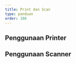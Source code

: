 ```yaml
---
title: Print dan Scan
type: panduan
order: 108
---
```


## Penggunaan Printer

## Penggunaan Scanner
